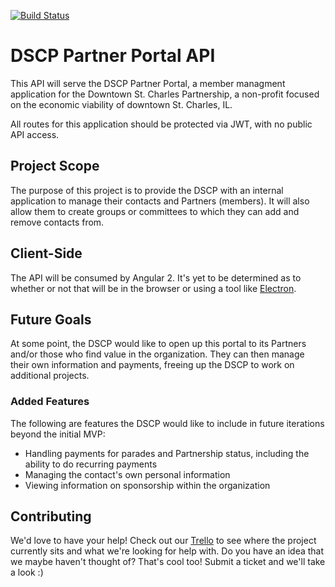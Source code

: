 [![Build Status](https://semaphoreci.com/api/v1/commitshappen/dscp-partner-portal-api/branches/master/shields_badge.svg)](https://semaphoreci.com/commitshappen/dscp-partner-portal-api)

# DSCP Partner Portal API
This API will serve the DSCP Partner Portal, a member managment application for the Downtown St. Charles Partnership, a non-profit focused on the economic viability of downtown St. Charles, IL. 

All routes for this application should be protected via JWT, with no public API access.

## Project Scope
The purpose of this project is to provide the DSCP with an internal application to manage
their contacts and Partners (members). It will also allow them to create groups
or committees to which they can add and remove contacts from.

## Client-Side
The API will be consumed by Angular 2. It's yet to be determined as to whether or not that will be in the browser or using a tool like [Electron](https://electron.atom.io).

## Future Goals
At some point, the DSCP would like to open up this portal to its Partners and/or
those who find value in the organization. They can then manage their own information and payments, freeing up the DSCP to work on additional projects. 

### Added Features
The following are features the DSCP would like to include in future iterations beyond the initial MVP:
* Handling payments for parades and Partnership status, including the ability to do recurring payments
* Managing the contact's own personal information
* Viewing information on sponsorship within the organization

## Contributing
We'd love to have your help! Check out our [Trello](https://trello.com/b/ZOk6fzxd) to see where the project currently sits and what we're looking for help with. Do you have an idea that we maybe haven't thought of? That's cool too! Submit a ticket and we'll take a look :)

